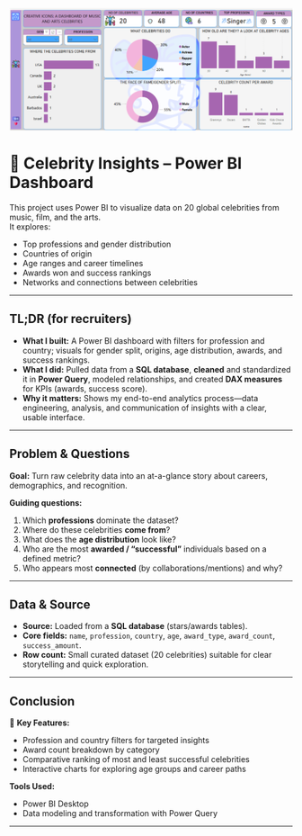 ![Celebrity Insights Dashboard](https://github.com/Charles-Amegashie/famous-people-data-visualization-powerbi/blob/main/FAMOUS%20PEOPLE.png)

# 🌟 Celebrity Insights – Power BI Dashboard

This project uses Power BI to visualize data on 20 global celebrities from music, film, and the arts.  
It explores:
- Top professions and gender distribution
- Countries of origin
- Age ranges and career timelines
- Awards won and success rankings
- Networks and connections between celebrities

---

## TL;DR (for recruiters)
- **What I built:** A Power BI dashboard with filters for profession and country; visuals for gender split, origins, age distribution, awards, and success rankings.
- **What I did:** Pulled data from a **SQL database**, **cleaned** and standardized it in **Power Query**, modeled relationships, and created **DAX measures** for KPIs (awards, success score).
- **Why it matters:** Shows my end-to-end analytics process—data engineering, analysis, and communication of insights with a clear, usable interface.

---
## Problem & Questions
**Goal:** Turn raw celebrity data into an at-a-glance story about careers, demographics, and recognition.

**Guiding questions:**
1. Which **professions** dominate the dataset?
2. Where do these celebrities **come from**?
3. What does the **age distribution** look like?
4. Who are the most **awarded / “successful”** individuals based on a defined metric?
5. Who appears most **connected** (by collaborations/mentions) and why?

---

## Data & Source
- **Source:** Loaded from a **SQL database** (stars/awards tables).
- **Core fields:** `name`, `profession`, `country`, `age`, `award_type`, `award_count`, `success_amount`.
- **Row count:** Small curated dataset (20 celebrities) suitable for clear storytelling and quick exploration.
---

## Conclusion
📌 **Key Features:**
- Profession and country filters for targeted insights  
- Award count breakdown by category  
- Comparative ranking of most and least successful celebrities  
- Interactive charts for exploring age groups and career paths  

**Tools Used:**  
- Power BI Desktop  
- Data modeling and transformation with Power Query  

---
